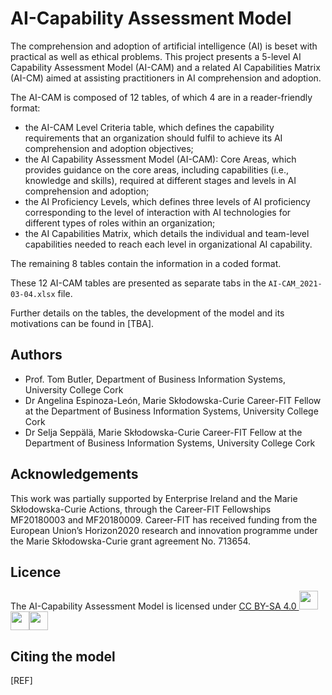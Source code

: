 # AI-Capability Assessment Model
The comprehension and adoption of artificial intelligence (AI) is beset with practical as well as ethical problems. This project presents a 5-level AI Capability Assessment Model (AI-CAM) and a related AI Capabilities Matrix (AI-CM) aimed at assisting practitioners in AI comprehension and adoption. 

The AI-CAM is composed of 12 tables, of which 4 are in a reader-friendly format:

- the AI-CAM Level Criteria table, which defines the capability requirements that an organization should fulfil to achieve its AI comprehension and adoption objectives;
- the AI Capability Assessment Model (AI-CAM): Core Areas, which provides guidance on the core areas, including capabilities (i.e., knowledge and skills), required at different stages and levels in AI comprehension and adoption;
- the AI Proficiency Levels, which defines three levels of AI proficiency corresponding to the level of interaction with AI technologies for different types of roles within an organization;
- the AI Capabilities Matrix, which details the individual and team-level capabilities needed to reach each level in organizational AI capability.

The remaining 8 tables contain the information in a coded format.

These 12 AI-CAM tables are presented as separate tabs in the `AI-CAM_2021-03-04.xlsx` file.

Further details on the tables, the development of the model and its motivations can be found in [TBA].

## Authors
- Prof. Tom Butler, Department of Business Information Systems, University College Cork
- Dr Angelina Espinoza-León, Marie Skłodowska-Curie Career-FIT Fellow at the Department of Business Information Systems, University College Cork
- Dr Selja Seppälä, Marie Skłodowska-Curie Career-FIT Fellow at the Department of Business Information Systems, University College Cork

## Acknowledgements
This work was partially supported by Enterprise Ireland and the Marie Skłodowska-Curie Actions, through the Career-FIT Fellowships MF20180003 and MF20180009.
Career-FIT has received funding from the European Union’s Horizon2020 research and innovation programme under the Marie Skłodowska-Curie grant agreement No. 713654.

## Licence
<span property="dct:title">The AI-Capability Assessment Model</span> is licensed under [CC BY-SA 4.0 <img width="30" src="https://mirrors.creativecommons.org/presskit/icons/cc.svg?ref=chooser-v1"/><img width="30" src="https://mirrors.creativecommons.org/presskit/icons/by.svg?ref=chooser-v1"/><img width="30" src="https://mirrors.creativecommons.org/presskit/icons/sa.svg?ref=chooser-v1"/>](http://creativecommons.org/licenses/by-sa/4.0/?ref=chooser-v1)

## Citing the model
[REF]
